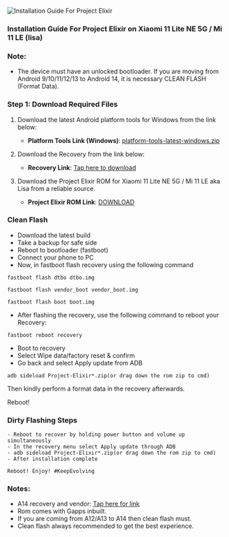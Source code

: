![Installation Guide For Project Elixir](https://i.imgur.com/42LxtAl.png)

### Installation Guide For Project Elixir on Xiaomi 11 Lite NE 5G / Mi 11 LE (lisa)

###  **Note:** 
- The device must have an unlocked bootloader. If you are moving from Android 9/10/11/12/13 to Android 14, it is necessary CLEAN FLASH (Format Data).

### Step 1: Download Required Files
1. Download the latest Android platform tools for Windows from the link below:
   - **Platform Tools Link (Windows)**: [platform-tools-latest-windows.zip](https://dl.google.com/android/repository/platform-tools-latest-windows.zip)

2. Download the Recovery from the link below:
   - **Recovery Link**: [Tap here to download](https://www.pling.com/p/2120336/)

3. Download the Project Elixir ROM for Xiaomi 11 Lite NE 5G / Mi 11 LE aka Lisa from a reliable source.
   - **Project Elixir ROM Link**: [DOWNLOAD](https://projectelixiros.com/device/lisa)

### Clean Flash
- Download the latest build
- Take a backup for safe side
- Reboot to bootloader (fastboot)
- Connect your phone to PC
- Now, in fastboot flash recovery using the following command
```
fastboot flash dtbo dtbo.img
```
```
fastboot flash vendor_boot vendor_boot.img
```
```
fastboot flash boot boot.img
```
- After flashing the recovery, use the following command to reboot your Recovery:
```
fastboot reboot recovery
```
- Boot to recovery 
- Select Wipe data/factory reset & confirm
- Go back and select Apply update from ADB
```
adb sideload Project-Elixir*.zip(or drag down the rom zip to cmd)
```
Then kindly perform a format data in the recovery afterwards.

Reboot! 

### Dirty Flashing Steps
```
- Reboot to recover by holding power button and volume up simultaneously
- In the recovery menu select Apply update through ADB
- adb sideload Project-Elixir*.zip(or drag down the rom zip to cmd)
- After installation complete

Reboot! Enjoy! #KeepEvolving
```
### Notes:

- A14 recovery and vendor: [Tap here for link](https://www.pling.com/p/2120336/)
- Rom comes with Gapps inbuilt.
- If you are coming from A12/A13 to A14 then clean flash must.
- Clean flash always recommended to get the best experience.

